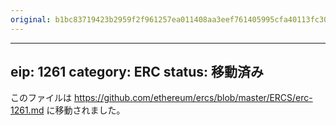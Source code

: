 ```yaml
---
original: b1bc83719423b2959f2f961257ea011408aa3eef761405995cfa40113fc30ebe
---
```


---
eip: 1261
category: ERC
status: 移動済み
---

このファイルは https://github.com/ethereum/ercs/blob/master/ERCS/erc-1261.md に移動されました。